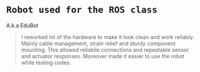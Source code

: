 # `Robot used for the ROS class`
A.k.a EduBot

> I reworked lot of the hardware to make it look clean and work reliably. Mainly cable management, strain relief and sturdy component mounting. This allowed reliabile connections and repeatable sensor and actuator responses. Moreover made it easier to use the robot while testing codes.
